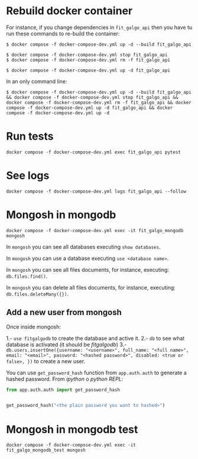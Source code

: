 # Rebuild docker container
For instance, if you change dependencies in `fit_galgo_api` then you have tu run these commands to re-build the container:

```shell
$ docker compose -f docker-compose-dev.yml up -d --build fit_galgo_api

$ docker compose -f docker-compose-dev.yml stop fit_galgo_api
$ docker compose -f docker-compose-dev.yml rm -f fit_galgo_api

$ docker compose -f docker-compose-dev.yml up -d fit_galgo_api
```

In an only command line:

```shell
$ docker compose -f docker-compose-dev.yml up -d --build fit_galgo_api && docker compose -f docker-compose-dev.yml stop fit_galgo_api && docker compose -f docker-compose-dev.yml rm -f fit_galgo_api && docker compose -f docker-compose-dev.yml up -d fit_galgo_api && docker compose -f docker-compose-dev.yml up -d
```

# Run tests
`docker compose -f docker-compose-dev.yml exec fit_galgo_api pytest`

# See logs
`docker compose -f docker-compose-dev.yml logs fit_galgo_api --follow`

# Mongosh in mongodb
`docker compose -f docker-compose-dev.yml exec -it fit_galgo_mongodb mongosh`

In `mongosh` you can see all databases executing `show databases`.

In `mongosh` you can use a database executing `use <database name>`.

In `mongosh` you can see all files documents, for instance, executing: `db.files.find()`.

In `mongosh` you can delete all files documents, for instance, executing: `db.files.deleteMany({})`.

## Add a new user from mongosh
Once inside mongosh:

1.- `use fitgalgodb` to create the database and active it.
2.- `db` to see what database is activated (it should be *fitgalgodb*)
3.- `db.users.insertOne({username: "<username>", full_name: "<full name>", email: "<email>", password: "<hashed password>", disabled: <true or false>, })` to create a new user.

You can use `get_password_hash` function from `app.auth.auth` to generate a hashed password. From *ipython* o *python REPL*:

```python
from app.auth.auth import get_password_hash


get_password_hash("<the plain password you want to hashed>")
```

# Mongosh in mongodb test
`docker compose -f docker-compose-dev.yml exec -it fit_galgo_mongodb_test mongosh`
